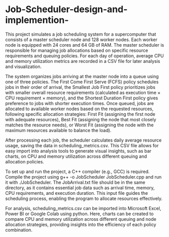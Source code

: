 # Job-Scheduler-design-and-implemention-
This project simulates a job scheduling system for a supercomputer that consists of a master scheduler node and 128 worker nodes. Each worker node is equipped with 24 cores and 64 GB of RAM. The master scheduler is responsible for managing job allocations based on specific resource requirements and queuing policies. For each day of operation, average CPU and memory utilization metrics are recorded in a CSV file for later analysis and visualization.

The system organizes jobs arriving at the master node into a queue using one of three policies. The First Come First Serve (FCFS) policy schedules jobs in their order of arrival, the Smallest Job First policy prioritizes jobs with smaller overall resource requirements (calculated as execution time × CPU requirement × memory), and the Shortest Duration First policy gives preference to jobs with shorter execution times. Once queued, jobs are allocated to available worker nodes based on the requested resources, following specific allocation strategies: First Fit (assigning the first node with adequate resources), Best Fit (assigning the node that most closely matches the resource needs), or Worst Fit (assigning the node with the maximum resources available to balance the load).

After processing each job, the scheduler calculates daily average resource usage, saving the data in scheduling_metrics.csv. This CSV file allows for easy import into analysis tools to generate visual insights, such as bar charts, on CPU and memory utilization across different queuing and allocation policies.

To set up and run the project, a C++ compiler (e.g., GCC) is required. Compile the project using g++ -o JobScheduler JobScheduler.cpp and run it with ./JobScheduler. The JobArrival.txt file should be in the same directory, as it contains essential job data such as arrival time, memory, CPU requirements, and execution duration. This input file guides the scheduling process, enabling the program to allocate resources effectively.

For analysis, scheduling_metrics.csv can be imported into Microsoft Excel, Power BI or Google Colab using python. Here, charts can be created to compare CPU and memory utilization across different queuing and node allocation strategies, providing insights into the efficiency of each policy combination.

